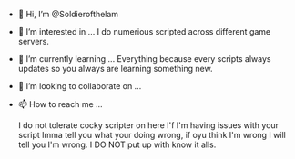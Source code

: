 - 👋 Hi, I’m @Soldierofthelam
- 👀 I’m interested in ... I do numerious scripted across different game servers.
- 🌱 I’m currently learning ... Everything because every scripts always updates so you always are learning something new.
- 💞️ I’m looking to collaborate on ...
- 📫 How to reach me ...

    I do not tolerate cocky scripter on here
    I'f I'm having issues with your script Imma tell you what your doing wrong, if oyu think I'm wrong I will tell you I'm wrong.
    I DO NOT put up with know it alls.

<!---
Soldierofthelam/Soldierofthelam is a ✨ special ✨ repository because its `README.md` (this file) appears on your GitHub profile.
You can click the Preview link to take a look at your changes.
--->
